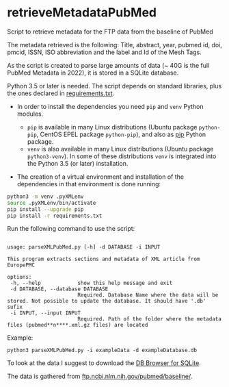 # retrieveMetadataPubMed
Script to retrieve metadata for the FTP data from the baseline of PubMed

The metadata retrieved is the following: Title, abstract, year, pubmed id, doi, pmcid, ISSN, ISO abbreviation and the label and Id of the Mesh Tags.

As the script is created to parse large amounts of data (~ 40G is the full PubMed Metadata in 2022), it is stored in a SQLite database.
 
Python 3.5 or later is needed. The script depends on standard libraries, plus the ones declared in [requirements.txt](requirements.txt).
 
 * In order to install the dependencies you need `pip` and `venv` Python modules.
	- `pip` is available in many Linux distributions (Ubuntu package `python-pip`, CentOS EPEL package `python-pip`), and also as [pip](https://pip.pypa.io/en/stable/) Python package.
	- `venv` is also available in many Linux distributions (Ubuntu package `python3-venv`). In some of these distributions `venv` is integrated into the Python 3.5 (or later) installation.

* The creation of a virtual environment and installation of the dependencies in that environment is done running:

```bash
python3 -m venv .pyXMLenv
source .pyXMLenv/bin/activate
pip install --upgrade pip
pip install -r requirements.txt
```

Run the following command to use the script:

 
 ```
 
usage: parseXMLPubMed.py [-h] -d DATABASE -i INPUT

This program extracts sections and metadata of XML article from EuropePMC

options:
  -h, --help            show this help message and exit
  -d DATABASE, --database DATABASE
                        Required. Database Name where the data will be stored. Not possible to update the database. It should have '.db' sufix
  -i INPUT, --input INPUT
                        Required. Path of the folder where the metadata files (pubmed**n****.xml.gz files) are located

 ```

 Example:

 ```
python3 parseXMLPubMed.py -i exampleData -d exampleDatabase.db
 ```

To look at the data I suggest to download the [DB Browser for SQLite](https://sqlitebrowser.org/).

The data is gathered from [ftp.ncbi.nlm.nih.gov/pubmed/baseline/](ftp.ncbi.nlm.nih.gov/pubmed/baseline/).
